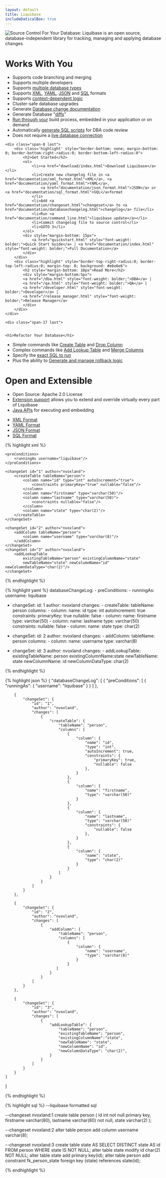 ```yaml
---
layout: default
title: Liquibase
includeDaticalBox: true
---
```



<script>
  $(function() {
    $( "#changelog-tabs" ).tabs();
  });
</script>

<img src="custom_images/home_tagline.png" alt="Source Control For Your Database: Liquibase is an open source, database-independent library for tracking, managing and applying database changes">

<div>
<div class="span-8 append-1">

<h1>Works With You</h1>
<ul>
    <li>Supports code branching and merging</li>
    <li>Supports multiple developers</li>
    <li>Supports <a href="databases.html">multiple database types</a></li>
    <li>Supports <a href="documentation/xml_format.html">XML</a>, <a href="documentation/yaml_format.html">YAML</a>, <a href="documentation/json_format.html">JSON</a> and <a href="documentation/sql_format.html">SQL</a> formats</li>
    <li>Supports <a href="documentation/contexts.html">context-dependent logic</a></li>
    <li>Cluster-safe database upgrades</li>
    <li>Generate <a href="documentation/dbdoc.html">Database change documentation</a></li>
    <li>Generate Database "<a href="documentation/diff.html">diffs</a>"</li>
    <li><a href="documentation/running.html">Run through your</a> build process, embedded in your application or on demand</li>
    <li>Automatically <a href="documentation/sql_output.html">generate SQL scripts</a> for DBA code review</li>
    <li>Does not require a <a href="documentation/offline.html">live database connection</a></li>
</ul>

</div>

    <div class="span-8 last">
        <div class='highlight' style="border-bottom: none; margin-bottom: 0; border-bottom-right-radius:0; border-bottom-left-radius:0">
            <h2>Get Started</h2>
            <ol>
                <li><a href="download/index.html">Download Liquibase</a></li>
                <li>Create new changelog file in <a href="documentation/xml_format.html">XML</a>, <a href="documentation/yaml_format.html">YAML</a>,
                    <a href="documentation/json_format.html">JSON</a> or <a href="documentation/sql_format.html">SQL</a>format
                </li>
                <li>Add <a href="documentation/changeset.html">changeset</a> to <a href="documentation/databasechangelog.html">changelog</a> file</li>
                <li>Run <a href="documentation/command_line.html">liquibase update</a></li>
                <li>Commit changelog file to source control</li>
                <li>GOTO 3</li>
            </ol>
            <div style="margin-bottom: 15px">
                <a href="quickstart.html" style="font-weight: bolder;">Quick Start Guide</a> | <a href="documentation/index.html" style="font-weight: bolder;">Full Documentation</a>
            </div>
        </div>
        <div class="highlight" style="border-top-right-radius:0; border-top-left-radius:0; margin-top: 0; background: #e6e6e6">
            <h2 style="margin-bottom: 10px">Read More</h2>
            <div style="margin-bottom:5px">
            <a href="/dba.html" style="font-weight: bolder;">DBA</a> |
            <a href="/qa.html" style="font-weight: bolder;">QA</a> |
            <a href="/developer.html" style="font-weight: bolder;">Developer</a> |
            <a href="/release_manager.html" style="font-weight: bolder;">Release Manager</a>
            </div>
        </div>
    </div>

    <div class="span-17 last">


    <h1>Refactor Your Database</h1>
<ul>
    <li>Simple commands like <a href="documentation/changes/create_table.html">Create Table</a> and <a href="documentation/changes/drop_column.html">Drop Column</a></li>
    <li>Complex commands like <a href="documentation/changes/add_lookup_table.html">Add Lookup Table</a> and <a href="documentation/changes/merge_columns.html">Merge Columns</a></li>
    <li>Specify the <a href="documentation/changes/sql.html">exact SQL to run</a></li>
    <li>Plus the ability to <a href="documentation/rollback.html">Generate and manage rollback logic</a></li>
</ul>

<h1>Open and Extensible</h1>
<ul>
    <li>Open Source: Apache 2.0 License</li>
    <li><a href="http://liquibase.org/extensions">Extension support</a> allows you to extend and override virtually every part of Liquibase</li>
    <li><a href="javadoc/index.html">Java APIs</a> for executing and embedding</li>
</ul>

<div id='changelog-tabs'>
<ul>
    <li><a href="#tab-xml">XML Format</a></li>
    <li><a href="#tab-yaml">YAML Format</a></li>
    <li><a href="#tab-json">JSON Format</a></li>
    <li><a href="#tab-sql">SQL Format</a></li>
  </ul>
<div id='tab-xml'>
{% highlight xml %}
<?xml version="1.0" encoding="UTF-8"?>

<databaseChangeLog
        xmlns="http://www.liquibase.org/xml/ns/dbchangelog"
        xmlns:xsi="http://www.w3.org/2001/XMLSchema-instance"
        xmlns:ext="http://www.liquibase.org/xml/ns/dbchangelog-ext"
        xsi:schemaLocation="http://www.liquibase.org/xml/ns/dbchangelog http://www.liquibase.org/xml/ns/dbchangelog/dbchangelog-3.1.xsd
        http://www.liquibase.org/xml/ns/dbchangelog-ext http://www.liquibase.org/xml/ns/dbchangelog/dbchangelog-ext.xsd">

    <preConditions>
        <runningAs username="liquibase"/>
    </preConditions>

    <changeSet id="1" author="nvoxland">
        <createTable tableName="person">
            <column name="id" type="int" autoIncrement="true">
                <constraints primaryKey="true" nullable="false"/>
            </column>
            <column name="firstname" type="varchar(50)"/>
            <column name="lastname" type="varchar(50)">
                <constraints nullable="false"/>
            </column>
            <column name="state" type="char(2)"/>
        </createTable>
    </changeSet>

    <changeSet id="2" author="nvoxland">
        <addColumn tableName="person">
            <column name="username" type="varchar(8)"/>
        </addColumn>
    </changeSet>
    <changeSet id="3" author="nvoxland">
        <addLookupTable
            existingTableName="person" existingColumnName="state"
            newTableName="state" newColumnName="id" newColumnDataType="char(2)"/>
    </changeSet>

</databaseChangeLog>

{% endhighlight %}
</div>
<div id='tab-yaml'>
{% highlight yaml %}
databaseChangeLog:
  - preConditions:
    - runningAs:
        username: liquibase

  - changeSet:
      id: 1
      author: nvoxland
      changes:
        - createTable:
            tableName: person
            columns:
              - column:
                  name: id
                  type: int
                  autoIncrement: true
                  constraints:
                    primaryKey: true
                    nullable: false
              - column:
                  name: firstname
                  type: varchar(50)
              - column:
                  name: lastname
                  type: varchar(50)
                  constraints:
                    nullable: false
              - column:
                  name: state
                  type: char(2)

  - changeSet:
      id: 2
      author: nvoxland
      changes:
        - addColumn:
            tableName: person
            columns:
              - column:
                  name: username
                  type: varchar(8)

  - changeSet:
      id: 3
      author: nvoxland
      changes:
        - addLookupTable:
            existingTableName: person
            existingColumnName:state
            newTableName: state
            newColumnName: id
            newColumnDataType: char(2)

{% endhighlight %}
</div>
<div id='tab-json'>
{% highlight json %}
{
    "databaseChangeLog": [
        {
            "preConditions": [
                {
                    "runningAs": {
                        "username": "liquibase"
                    }
                }
            ]
        },

        {
            "changeSet": {
                "id": "1",
                "author": "nvoxland",
                "changes": [
                    {
                        "createTable": {
                            "tableName": "person",
                            "columns": [
                                {
                                    "column": {
                                        "name": "id",
                                        "type": "int",
                                        "autoIncrement": true,
                                        "constraints": {
                                            "primaryKey": true,
                                            "nullable": false
                                        },
                                    }
                                },
                                {
                                    "column": {
                                        "name": "firstname",
                                        "type": "varchar(50)"
                                    }
                                },
                                {
                                    "column": {
                                        "name": "lastname",
                                        "type": "varchar(50)"
                                        "constraints": {
                                            "nullable": false
                                        },
                                    }
                                },
                                {
                                    "column": {
                                        "name": "state",
                                        "type": "char(2)"
                                    }
                                }
                            ]
                        }
                    }
                ]
            }
        },

        {
            "changeSet": {
                "id": "2",
                "author": "nvoxland",
                "changes": [
                    {
                        "addColumn": {
                            "tableName": "person",
                            "columns": [
                                {
                                    "column": {
                                        "name": "username",
                                        "type": "varchar(8)"
                                    }
                                }
                           ]
                        }
                    }
                ]
            }
        },

        {
            "changeSet": {
                "id": "3",
                "author": "nvoxland",
                "changes": [
                    {
                        "addLookupTable": {
                            "tableName": "person",
                            "existingTableName": "person",
                            "existingColumnName":"state",
                            "newTableName": "state",
                            "newColumnName": "id",
                            "newColumnDataType": "char(2)",
                        }
                    }
                ]
            }
        }
    ]
}

{% endhighlight %}
</div>
<div id='tab-sql'>
{% highlight sql %}
--liquibase formatted sql

--changeset nvoxland:1
create table person (
  id int not null primary key,
  firstname varchar(80),
  lastname varchar(80) not null,
  state varchar(2)
);

--changeset nvoxland:2
alter table person add column username varchar(8);

--changeset nvoxland:3
create table state AS SELECT DISTINCT state AS id FROM person WHERE state IS NOT NULL;
alter table state modify id char(2) NOT NULL;
alter table state add primary key(id);
alter table person add constraint fk_person_state foreign key (state) references state(id);

{% endhighlight %}
</div>
</div>


</div>
</div>
